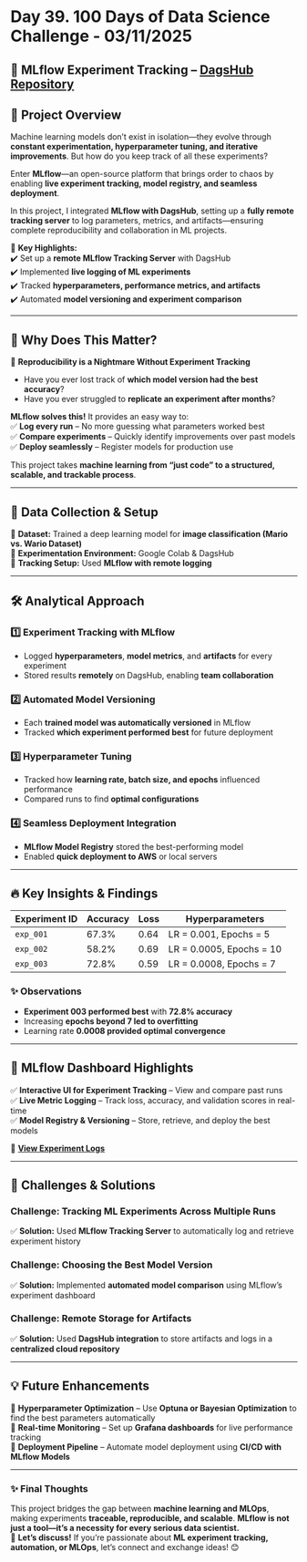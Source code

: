 # Day 39. 100 Days of Data Science Challenge - 03/11/2025

## 🚀 MLflow Experiment Tracking – [DagsHub Repository](https://dagshub.com/vatsalparikh07/mario_vs_wario)

## 🌟 Project Overview  

Machine learning models don’t exist in isolation—they evolve through **constant experimentation, hyperparameter tuning, and iterative improvements**. But how do you keep track of all these experiments?  

Enter **MLflow**—an open-source platform that brings order to chaos by enabling **live experiment tracking, model registry, and seamless deployment**.  

In this project, I integrated **MLflow with DagsHub**, setting up a **fully remote tracking server** to log parameters, metrics, and artifacts—ensuring complete reproducibility and collaboration in ML projects.  

🚀 **Key Highlights:**  
✔️ Set up a **remote MLflow Tracking Server** with DagsHub  
✔️ Implemented **live logging of ML experiments**  
✔️ Tracked **hyperparameters, performance metrics, and artifacts**  
✔️ Automated **model versioning and experiment comparison**  

---

## 🎯 Why Does This Matter?  

📌 **Reproducibility is a Nightmare Without Experiment Tracking**  
- Have you ever lost track of **which model version had the best accuracy**?  
- Have you ever struggled to **replicate an experiment after months**?  

**MLflow solves this!** It provides an easy way to:  
✅ **Log every run** – No more guessing what parameters worked best  
✅ **Compare experiments** – Quickly identify improvements over past models  
✅ **Deploy seamlessly** – Register models for production use  

This project takes **machine learning from “just code” to a structured, scalable, and trackable process**.  

---

## 📂 Data Collection & Setup  

🔹 **Dataset:** Trained a deep learning model for **image classification (Mario vs. Wario Dataset)**  
🔹 **Experimentation Environment:** Google Colab & DagsHub  
🔹 **Tracking Setup:** Used **MLflow with remote logging**  

---

## 🛠 Analytical Approach  

### 1️⃣ **Experiment Tracking with MLflow**  
- Logged **hyperparameters**, **model metrics**, and **artifacts** for every experiment  
- Stored results **remotely** on DagsHub, enabling **team collaboration**  

### 2️⃣ **Automated Model Versioning**  
- Each **trained model was automatically versioned** in MLflow  
- Tracked **which experiment performed best** for future deployment  

### 3️⃣ **Hyperparameter Tuning**  
- Tracked how **learning rate, batch size, and epochs** influenced performance  
- Compared runs to find **optimal configurations**  

### 4️⃣ **Seamless Deployment Integration**  
- **MLflow Model Registry** stored the best-performing model  
- Enabled **quick deployment to AWS** or local servers  

---

## 🔥 Key Insights & Findings  

| **Experiment ID**  | **Accuracy** | **Loss** | **Hyperparameters**            |  
|--------------------|-------------|----------|--------------------------------|  
| `exp_001`         | 67.3%       | 0.64     | LR = 0.001, Epochs = 5         |  
| `exp_002`         | 58.2%       | 0.69     | LR = 0.0005, Epochs = 10       |  
| `exp_003`         | 72.8%       | 0.59     | LR = 0.0008, Epochs = 7        |  

### ✨ Observations  

- **Experiment 003 performed best** with **72.8% accuracy**  
- Increasing **epochs beyond 7 led to overfitting**  
- Learning rate **0.0008 provided optimal convergence**  

---

## 🎨 MLflow Dashboard Highlights  

✅ **Interactive UI for Experiment Tracking** – View and compare past runs  
✅ **Live Metric Logging** – Track loss, accuracy, and validation scores in real-time  
✅ **Model Registry & Versioning** – Store, retrieve, and deploy the best models  

🚀 **[View Experiment Logs](https://dagshub.com/vatsalparikh07/mario_vs_wario/experiments)**  

---

## 🚧 Challenges & Solutions  

### Challenge: **Tracking ML Experiments Across Multiple Runs**  
✅ **Solution:** Used **MLflow Tracking Server** to automatically log and retrieve experiment history  

### Challenge: **Choosing the Best Model Version**  
✅ **Solution:** Implemented **automated model comparison** using MLflow’s experiment dashboard  

### Challenge: **Remote Storage for Artifacts**  
✅ **Solution:** Used **DagsHub integration** to store artifacts and logs in a **centralized cloud repository**  

---

## 💡 Future Enhancements  

🔹 **Hyperparameter Optimization** – Use **Optuna or Bayesian Optimization** to find the best parameters automatically  
🔹 **Real-time Monitoring** – Set up **Grafana dashboards** for live performance tracking  
🔹 **Deployment Pipeline** – Automate model deployment using **CI/CD with MLflow Models**  

---


### ✨ Final Thoughts  

This project bridges the gap between **machine learning and MLOps**, making experiments **traceable, reproducible, and scalable**. **MLflow is not just a tool—it’s a necessity for every serious data scientist.**  
💬 **Let’s discuss!** If you’re passionate about **ML experiment tracking, automation, or MLOps**, let’s connect and exchange ideas! 😊  
